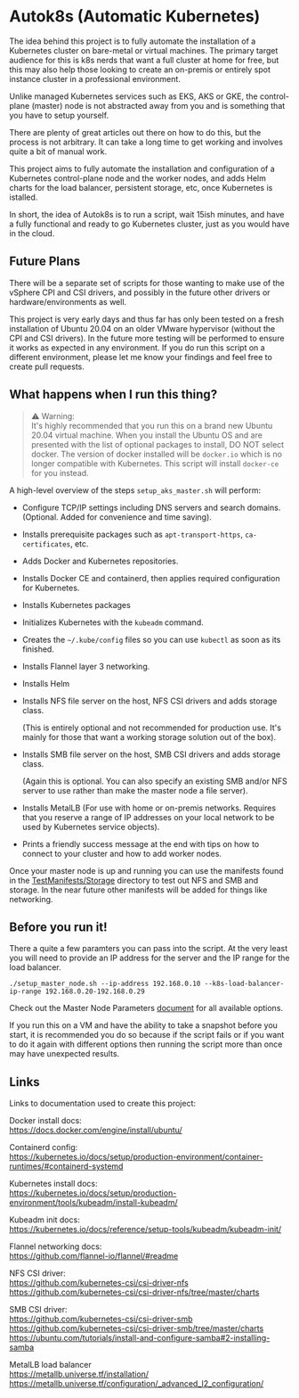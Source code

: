 # Autok8s (Automatic Kubernetes)

The idea behind this project is to fully automate the installation of a Kubernetes cluster on bare-metal or virtual machines. The primary target audience for this is k8s nerds that want a full cluster at home for free, but this may also help those looking to create an on-premis or entirely spot instance cluster in a professional environment.

Unlike managed Kubernetes services such as EKS, AKS or GKE, the control-plane (master) node is not abstracted away from you and is something that you have to setup yourself. 

There are plenty of great articles out there on how to do this, but the process is not arbitrary. It can take a long time to get working and involves quite a bit of manual work. 

This project aims to fully automate the installation and configuration of a Kubernetes control-plane node and the worker nodes, and adds Helm charts for the load balancer, persistent storage, etc, once Kubernetes is istalled.

In short, the idea of Autok8s is to run a script, wait 15ish minutes, and have a fully functional and ready to go Kubernetes cluster, just as you would have in the cloud.

## Future Plans

There will be a separate set of scripts for those wanting to make use of the vSphere CPI and CSI drivers, and possibly in the future other drivers or hardware/environments as well. 

This project is very early days and thus far has only been tested on a fresh installation of Ubuntu 20.04 on an older VMware hypervisor (without the CPI and CSI drivers). In the future more testing will be performed to ensure it works as expected in any environment. If you do run this script on a different environment, please let me know your findings and feel free to create pull requests.

## What happens when I run this thing?

> ⚠ Warning: <br> It's highly recommended that you run this on a brand new Ubuntu 20.04 virtual machine. When you install the Ubuntu OS and are presented with the list of optional packages to install, DO NOT select docker. The version of docker installed will be `docker.io` which is no longer compatible with Kubernetes. This script will install `docker-ce` for you instead.

A high-level overview of the steps `setup_aks_master.sh` will perform:

- Configure TCP/IP settings including DNS servers and search domains. (Optional. Added for convenience and time saving).

- Installs prerequisite packages such as `apt-transport-https`, `ca-certificates`, etc.  

- Adds Docker and Kubernetes repositories.

- Installs Docker CE and containerd, then applies required configuration for Kubernetes.

- Installs Kubernetes packages

- Initializes Kubernetes with the `kubeadm` command.

- Creates the `~/.kube/config` files so you can use `kubectl` as soon as its finished.

- Installs Flannel layer 3 networking.

- Installs Helm

- Installs NFS file server on the host, NFS CSI drivers and adds storage class.

    (This is entirely optional and not recommended for production use. It's mainly for those that want a working storage solution out of the box).

- Installs SMB file server on the host, SMB CSI drivers and adds storage class.

    (Again this is optional. You can also specify an existing SMB and/or NFS server to use rather than make the master node a file server).

- Installs MetalLB (For use with home or on-premis networks. Requires that you reserve a range of IP addresses on your local network to be used by Kubernetes service objects).

- Prints a friendly success message at the end with tips on how to connect to your cluster and how to add worker nodes.

Once your master node is up and running you can use the manifests found in the [TestManifests/Storage](https://github.com/7wingfly/autok8s/tree/main/TestManifests/Storage) directory to test out NFS and SMB and storage. In the near future other manifests will be added for things like networking.

## Before you run it!

There a quite a few paramters you can pass into the script. At the very least you will need to provide an IP address for the server and the IP range for the load balancer. 

```
./setup_master_node.sh --ip-address 192.168.0.10 --k8s-load-balancer-ip-range 192.168.0.20-192.168.0.29
```

Check out the Master Node Parameters [document](https://github.com/7wingfly/autok8s/tree/main/MasterNodeParameters.md) for all available options.

If you run this on a VM and have the ability to take a snapshot before you start, it is recommended you do so because if the script fails or if you want to do it again with different options then running the script more than once may have unexpected results.

## Links

Links to documentation used to create this project:

Docker install docs:
<br>
https://docs.docker.com/engine/install/ubuntu/

Containerd config:
<br>
https://kubernetes.io/docs/setup/production-environment/container-runtimes/#containerd-systemd

Kubernetes install docs:
<br>
https://kubernetes.io/docs/setup/production-environment/tools/kubeadm/install-kubeadm/

Kubeadm init docs:
<br>
https://kubernetes.io/docs/reference/setup-tools/kubeadm/kubeadm-init/


Flannel networking docs:
<br>
https://github.com/flannel-io/flannel/#readme

NFS CSI driver:
<br>
https://github.com/kubernetes-csi/csi-driver-nfs
<br>
https://github.com/kubernetes-csi/csi-driver-nfs/tree/master/charts

SMB CSI driver:
<br>
https://github.com/kubernetes-csi/csi-driver-smb
<br>
https://github.com/kubernetes-csi/csi-driver-smb/tree/master/charts
<br>
https://ubuntu.com/tutorials/install-and-configure-samba#2-installing-samba


MetalLB load balancer 
<br>
https://metallb.universe.tf/installation/
<br>
https://metallb.universe.tf/configuration/_advanced_l2_configuration/

